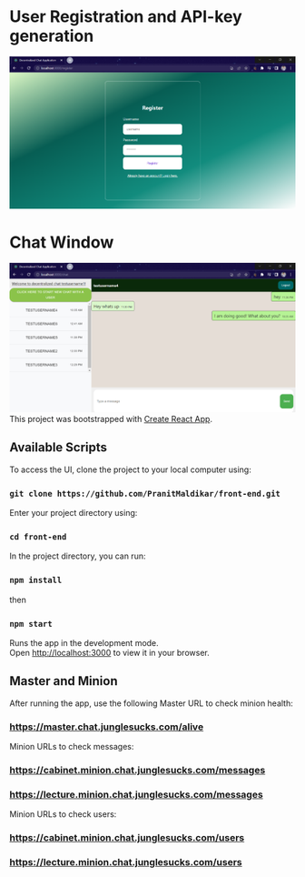 # User Registration and API-key generation

![Registration!](Registration.png)

# Chat Window

![Chat!](Chat1-4.png)
This project was bootstrapped with [Create React App](https://github.com/facebook/create-react-app).

## Available Scripts

To access the UI, clone the project to your local computer using:

### `git clone https://github.com/PranitMaldikar/front-end.git`

Enter your project directory using:

### `cd front-end`

In the project directory, you can run:

### `npm install`

then

### `npm start`

Runs the app in the development mode.\
Open [http://localhost:3000](http://localhost:3000) to view it in your browser.

## Master and Minion

After running the app, use the following Master URL to check minion health:

### https://master.chat.junglesucks.com/alive

Minion URLs to check messages:

### https://cabinet.minion.chat.junglesucks.com/messages

### https://lecture.minion.chat.junglesucks.com/messages

Minion URLs to check users:

### https://cabinet.minion.chat.junglesucks.com/users

### https://lecture.minion.chat.junglesucks.com/users
